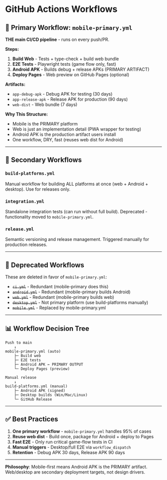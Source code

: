 # GitHub Actions Workflows

## 📱 Primary Workflow: `mobile-primary.yml`

**THE main CI/CD pipeline** - runs on every push/PR.

**Steps:**
1. **Build Web** - Tests + type-check + build web bundle
2. **E2E Tests** - Playwright tests (game flow only, fast)
3. **Android APK** - Builds debug + release APKs (PRIMARY ARTIFACT)
4. **Deploy Pages** - Web preview on GitHub Pages (optional)

**Artifacts:**
- `app-debug-apk` - Debug APK for testing (30 days)
- `app-release-apk` - Release APK for production (90 days)
- `web-dist` - Web bundle (7 days)

**Why This Structure:**
- Mobile is the PRIMARY platform
- Web is just an implementation detail (PWA wrapper for testing)
- Android APK is the production artifact users install
- One workflow, DRY, fast (reuses web dist for Android)

---

## 🔧 Secondary Workflows

### `build-platforms.yml`
Manual workflow for building ALL platforms at once (web + Android + desktop).
Use for releases only.

### `integration.yml`
Standalone integration tests (can run without full build).
Deprecated - functionality moved to `mobile-primary.yml`.

### `release.yml`
Semantic versioning and release management.
Triggered manually for production releases.

---

## 🚫 Deprecated Workflows

These are deleted in favor of `mobile-primary.yml`:
- ~~`ci.yml`~~ - Redundant (mobile-primary does this)
- ~~`android.yml`~~ - Redundant (mobile-primary builds Android)
- ~~`web.yml`~~ - Redundant (mobile-primary builds web)
- ~~`desktop.yml`~~ - Not primary platform (use build-platforms manually)
- ~~`mobile.yml`~~ - Replaced by mobile-primary.yml

---

## 📊 Workflow Decision Tree

```
Push to main
    ↓
mobile-primary.yml (auto)
    ├─ Build web
    ├─ E2E tests
    ├─ Android APK ← PRIMARY OUTPUT
    └─ Deploy Pages (preview)
    
Manual release
    ↓
build-platforms.yml (manual)
    ├─ Android APK (signed)
    ├─ Desktop builds (Win/Mac/Linux)
    └─ GitHub Release
```

---

## ✅ Best Practices

1. **One primary workflow** - `mobile-primary.yml` handles 95% of cases
2. **Reuse web dist** - Build once, package for Android + deploy to Pages
3. **Fast E2E** - Only run critical game-flow tests in CI
4. **Manual triggers** - Desktop/full E2E via `workflow_dispatch`
5. **Retention** - Debug APK 30 days, Release APK 90 days

---

**Philosophy**: Mobile-first means Android APK is the PRIMARY artifact. Web/desktop are secondary deployment targets, not design drivers.
